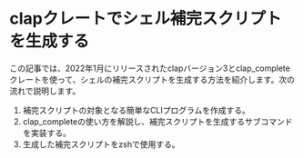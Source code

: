 # clapクレートでシェル補完スクリプトを生成する

この記事では、2022年1月にリリースされたclapバージョン3とclap_completeクレートを使って、シェルの補完スクリプトを生成する方法を紹介します。次の流れで説明します。

1. 補完スクリプトの対象となる簡単なCLIプログラムを作成する。
2. clap_completeの使い方を解説し、補完スクリプトを生成するサブコマンドを実装する。
3. 生成した補完スクリプトをzshで使用する。
